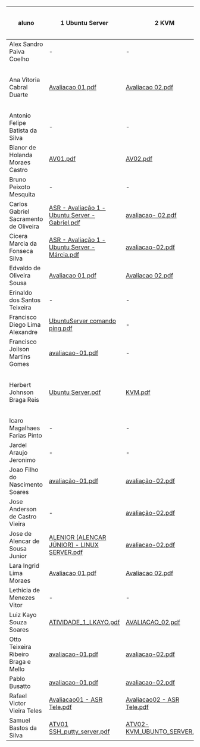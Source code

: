 | aluno                                   | 1 Ubuntu Server                                                                                                                                                                                             | 2 KVM                                                                                                                                                          | 3 OpenSSH                                                                                                                                                                                      | 4 LAMP                                                                                                                                                                                             | 5 Proxy reverso                                                                                                                                          | 6 Volumes no Docker                                                                                                                                                                                                                             | 7 Docker Hub                                                                                                                                                                                                                                    | 8 Docker compose                                                                                                                                                       | 9 Dockerfile e Docker CLI                                                                                                                                                                                                                       | 10 MQTT                                                                                                                                                          |
|-----------------------------------------|-------------------------------------------------------------------------------------------------------------------------------------------------------------------------------------------------------------|----------------------------------------------------------------------------------------------------------------------------------------------------------------|------------------------------------------------------------------------------------------------------------------------------------------------------------------------------------------------|----------------------------------------------------------------------------------------------------------------------------------------------------------------------------------------------------|----------------------------------------------------------------------------------------------------------------------------------------------------------|-------------------------------------------------------------------------------------------------------------------------------------------------------------------------------------------------------------------------------------------------|-------------------------------------------------------------------------------------------------------------------------------------------------------------------------------------------------------------------------------------------------|------------------------------------------------------------------------------------------------------------------------------------------------------------------------|-------------------------------------------------------------------------------------------------------------------------------------------------------------------------------------------------------------------------------------------------|------------------------------------------------------------------------------------------------------------------------------------------------------------------|
| Alex Sandro Paiva Coelho                | -                                                                                                                                                                                                           | -                                                                                                                                                              | -                                                                                                                                                                                              | -                                                                                                                                                                                                  | -                                                                                                                                                        | -                                                                                                                                                                                                                                               | -                                                                                                                                                                                                                                               | -                                                                                                                                                                      | -                                                                                                                                                                                                                                               | -                                                                                                                                                                |
| Ana Vitoria Cabral   Duarte             | [Avaliacao 01.pdf](https://github.com/anawatson15/asr_telematica/blob/main/avaliacoes/avaliacao-01/Avaliacao%2001.pdf)                                                                                      | [Avaliacao 02.pdf](https://github.com/anawatson15/asr_telematica/blob/main/avaliacoes/avaliacao-02/Avaliacao%2002.pdf)                                         | [Avaliacao 03.pdf](https://github.com/anawatson15/asr_telematica/blob/main/Avaliacao%2003.pdf)                                                                                                 | [Avaliacao 04.pdf](https://github.com/anawatson15/asr_telematica/blob/main/avaliacoes/avaliacao-04/Avaliacao%2004.pdf)                                                                             | [Atividade Proxy Reverso.pdf](https://github.com/anawatson15/asr_telematica/blob/main/avaliacoes/avaliacao-05/Atividade%20Proxy%20Reverso.pdf)           | [Avaliação 06 - Ana Vitória - Lara Ingrid - Edvaldo Sousa.pdf](https://github.com/anawatson15/asr_telematica/blob/main/avaliacoes/avaliacao-06/Avalia%C3%A7%C3%A3o%2006%20-%20Ana%20Vit%C3%B3ria%20-%20Lara%20Ingrid%20-%20Edvaldo%20Sousa.pdf) | [Avaliação 07 - Ana Vitória - Lara Ingrid - Edvaldo Sousa.pdf](https://github.com/anawatson15/asr_telematica/blob/main/avaliacoes/avaliacao-07/Avalia%C3%A7%C3%A3o%2007%20-%20Ana%20Vit%C3%B3ria%20-%20Lara%20Ingrid%20-%20Edvaldo%20Sousa.pdf) | [avaliacao-08.pdf](https://github.com/anawatson15/asr_telematica/blob/main/avaliacoes/avaliacao-08/avaliacao-08.pdf)                                                   | [Avaliação 09 - Ana Vitória - Lara Ingrid - Edvaldo Sousa.pdf](https://github.com/anawatson15/asr_telematica/blob/main/avaliacoes/avaliacao-09/Avalia%C3%A7%C3%A3o%2009%20-%20Ana%20Vit%C3%B3ria%20-%20Lara%20Ingrid%20-%20Edvaldo%20Sousa.pdf) | [Avaliacao-10.pdf](https://github.com/anawatson15/asr_telematica/blob/main/avaliacoes/avaliacao-10/Avaliacao-10.pdf)                                             |
| Antonio Felipe Batista da Silva         | -                                                                                                                                                                                                           | -                                                                                                                                                              | -                                                                                                                                                                                              | -                                                                                                                                                                                                  | -                                                                                                                                                        | -                                                                                                                                                                                                                                               | -                                                                                                                                                                                                                                               | -                                                                                                                                                                      | -                                                                                                                                                                                                                                               | -                                                                                                                                                                |
| Bianor de Holanda   Moraes Castro       | [AV01.pdf](https://github.com/BianorHolanda/Telematica-ASR/blob/master/Avaliacoes/avaliacao-1/AV01.pdf)                                                                                                     | [AV02.pdf](https://github.com/BianorHolanda/Telematica-ASR/blob/master/Avaliacoes/avaliacao-2/AV02.pdf)                                                        | [AV03.pdf](https://github.com/BianorHolanda/Telematica-ASR/blob/master/Avaliacoes/avaliacao-3/AV03.pdf)                                                                                        | [AV04.pdf](https://github.com/BianorHolanda/Telematica-ASR/blob/master/Avaliacoes/avaliacao-4/AV04.pdf)                                                                                            | [Proxy-reverso.pdf](https://github.com/BianorHolanda/Telematica-ASR/blob/master/Avaliacoes/Proxy-reverso/Proxy-reverso.pdf)                              | [AV06.pdf](https://github.com/BianorHolanda/Telematica-ASR/blob/master/Avaliacoes/avaliacao-6/AV06.pdf)                                                                                                                                         | [AV07.pdf](https://github.com/BianorHolanda/Telematica-ASR/blob/master/Avaliacoes/avaliacao-7/AV07.pdf)                                                                                                                                         | [AV08.pdf](https://github.com/BianorHolanda/Telematica-ASR/blob/master/Avaliacoes/avaliacao-8/AV08.pdf)                                                                | [AV09.pdf](https://github.com/BianorHolanda/Telematica-ASR/blob/master/Avaliacoes/avaliacao-9/AV09.pdf)                                                                                                                                         | [AV10.pdf](https://github.com/BianorHolanda/Telematica-ASR/blob/master/Avaliacoes/avaliacao-10/AV10.pdf)                                                         |
| Bruno Peixoto Mesquita                  | -                                                                                                                                                                                                           | -                                                                                                                                                              | -                                                                                                                                                                                              | -                                                                                                                                                                                                  | -                                                                                                                                                        | -                                                                                                                                                                                                                                               | -                                                                                                                                                                                                                                               | -                                                                                                                                                                      | -                                                                                                                                                                                                                                               | -                                                                                                                                                                |
| Carlos Gabriel   Sacramento de Oliveira | [ASR - Avaliação 1 - Ubuntu Server - Gabriel.pdf](https://github.com/gabrielsacr/asr_tele/blob/main/avaliacoes/avaliacao-01/ASR%20-%20Avalia%C3%A7%C3%A3o%201%20-%20Ubuntu%20Server%20-%20Gabriel.pdf)      | [avaliacao- 02.pdf](https://github.com/gabrielsacr/asr_tele/blob/main/avaliacoes/avaliacao-02/avaliacao-%2002.pdf)                                             | [ASR - Avaliação 3 - OpenSSH - Gabriel.pdf](https://github.com/gabrielsacr/asr_tele/blob/main/avaliacoes/avaliacao-03/ASR%20-%20Avalia%C3%A7%C3%A3o%203%20-%20OpenSSH%20-%20Gabriel.pdf)       | [avaliacao-04.pdf](https://github.com/gabrielsacr/asr_tele/blob/main/avaliacoes/avaliacao-04/avaliacao-04.pdf)                                                                                     | [avaliacao-05.pdf](https://github.com/gabrielsacr/asr_tele/blob/main/avaliacoes/avaliacao-05/avaliacao-05.pdf)                                           | [avaliacao-06.pdf](https://github.com/gabrielsacr/asr_tele/blob/main/avaliacoes/avaliacao-06/avaliacao-06.pdf)                                                                                                                                  | [avaliacao-07.pdf](https://github.com/gabrielsacr/asr_tele/blob/main/avaliacoes/avaliacao-07/avaliacao-07.pdf)                                                                                                                                  | [avaliacao-08.pdf](https://github.com/gabrielsacr/asr_tele/blob/main/avaliacoes/avaliacao-08/avaliacao-08.pdf)                                                         | [avaliacao-09.pdf](https://github.com/gabrielsacr/asr_tele/blob/main/avaliacoes/avaliacao-09/avaliacao-09.pdf)                                                                                                                                  | [avaliacao-10.pdf](https://github.com/gabrielsacr/asr_tele/blob/main/avaliacoes/avaliacao-10/avaliacao-10.pdf)                                                   |
| Cicera Marcia da Fonseca Silva          | [ASR - Avaliação 1 - Ubuntu Server - Márcia.pdf](https://github.com/MarciaFonseca/asr_tele/blob/main/avaliacoes/avaliacao-01/ASR%20-%20Avalia%C3%A7%C3%A3o%201%20-%20Ubuntu%20Server%20-%20M%C3%A1rcia.pdf) | [avaliacao-02.pdf](https://github.com/MarciaFonseca/asr_tele/blob/main/avaliacoes/avaliacao-02/avaliacao-02.pdf)                                               | [avaliacao-03-ma.pdf](https://github.com/MarciaFonseca/asr_tele/blob/main/avaliacoes/avaliacao-03/avaliacao-03-ma.pdf)                                                                         | [avaliacao-04.pdf](https://github.com/MarciaFonseca/asr_tele/blob/main/avaliacoes/avaliacao-04/avaliacao-04.pdf)                                                                                   | [avaliacao-05.pdf](https://github.com/MarciaFonseca/asr_tele/blob/main/avaliacoes/avaliacao-05/avaliacao-05.pdf)                                         | [avaliacao-06.pdf](https://github.com/MarciaFonseca/asr_tele/blob/main/avaliacoes/avaliacao-06/avaliacao-06.pdf)                                                                                                                                | [avaliacao-07.pdf](https://github.com/MarciaFonseca/asr_tele/blob/main/avaliacoes/avaliacao-07/avaliacao-07.pdf)                                                                                                                                | [avaliacao-08.pdf](https://github.com/MarciaFonseca/asr_tele/blob/main/avaliacoes/avaliacao-08/avaliacao-08.pdf)                                                       | [avaliacao-09.pdf](https://github.com/MarciaFonseca/asr_tele/blob/main/avaliacoes/avaliacao-09/avaliacao-09.pdf)                                                                                                                                | [avaliacao-10.pdf](https://github.com/MarciaFonseca/asr_tele/blob/main/avaliacoes/avaliacao-10/avaliacao-10.pdf)                                                 |
| Edvaldo de Oliveira   Sousa             | [Avaliacao 01.pdf](https://github.com/deoliveira2021/asr_tele/blob/main/avaliacoes/avaliacao-01/Avaliacao%2001.pdf)                                                                                         | [Avaliacao 02.pdf](https://github.com/deoliveira2021/asr_tele/blob/main/avaliacoes/avaliacao-02/Avaliacao%2002.pdf)                                            | [Avaliacao 03.pdf](https://github.com/deoliveira2021/asr_tele/blob/main/avaliacoes/avaliacao-03/Avaliacao%2003.pdf)                                                                            | [Avaliacao 04.pdf](https://github.com/deoliveira2021/asr_tele/blob/main/avaliacoes/avaliacao-04/Avaliacao%2004.pdf)                                                                                | -                                                                                                                                                        | [Avaliacao 06.pdf](https://github.com/deoliveira2021/asr_tele/blob/main/avaliacoes/avaliacao-06/Avaliacao%2006.pdf)                                                                                                                             | [Avaliacao 07.pdf](https://github.com/deoliveira2021/asr_tele/blob/main/avaliacoes/avaliacao-07/Avaliacao%2007.pdf)                                                                                                                             | [Avaliacao 08.pdf](https://github.com/deoliveira2021/asr_tele/blob/main/avaliacoes/avaliacao-08/Avaliacao%2008.pdf)                                                    | [Avaliacao 09.pdf](https://github.com/deoliveira2021/asr_tele/blob/main/avaliacoes/avaliacao-09/Avaliacao%2009.pdf)                                                                                                                             | [Avaliacao 10.pdf](https://github.com/deoliveira2021/asr_tele/blob/main/avaliacoes/avaliacao-10/Avaliacao%2010.pdf)                                              |
| Erinaldo dos Santos Teixeira            | -                                                                                                                                                                                                           | -                                                                                                                                                              | [Gerar e instalar chave privada.pdf](https://github.com/naldo-est/ASR-Taveira/blob/main/Gerar%20e%20instalar%20chave%20privada.pdf)                                                            | [Instalação do LAMP.pdf](https://github.com/naldo-est/ASR-Taveira/blob/main/Instala%C3%A7%C3%A3o%20do%20LAMP.pdf)                                                                                  | -                                                                                                                                                        | [Atividade 06.pdf](https://github.com/naldo-est/ASR-Taveira/blob/main/Atividade%2006.pdf)                                                                                                                                                       | [Atividade 07 - Erinaldo.pdf](https://github.com/naldo-est/ASR-Taveira/blob/main/Atividade%2007%20-%20Erinaldo.pdf)                                                                                                                             | [Atividade 08 - Erinaldo.pdf](https://github.com/naldo-est/ASR-Taveira/blob/main/Atividade%2008%20-%20Erinaldo.pdf)                                                    | [Atividade 9.pdf](https://github.com/naldo-est/ASR-Taveira/blob/main/Atividade%209.pdf)                                                                                                                                                         | -                                                                                                                                                                |
| Francisco Diego Lima   Alexandre        | [UbuntuServer comando ping.pdf](https://github.com/Diegooualexandre/ASR_TELE/blob/main/avaliacoes/avaliacao1/UbuntuServer%20comando%20ping.pdf)                                                             | -                                                                                                                                                              | -                                                                                                                                                                                              | -                                                                                                                                                                                                  | -                                                                                                                                                        | -                                                                                                                                                                                                                                               | -                                                                                                                                                                                                                                               | -                                                                                                                                                                      | -                                                                                                                                                                                                                                               | -                                                                                                                                                                |
| Francisco Joilson Martins Gomes         | [avaliacao-01.pdf](https://github.com/JoilsonMartins/asr_tele/blob/main/avaliacoes/avaliacao-01/avaliacao-01.pdf)                                                                                           | -                                                                                                                                                              | -                                                                                                                                                                                              | -                                                                                                                                                                                                  | -                                                                                                                                                        | -                                                                                                                                                                                                                                               | -                                                                                                                                                                                                                                               | -                                                                                                                                                                      | -                                                                                                                                                                                                                                               | -                                                                                                                                                                |
| Herbert Johnson Braga   Reis            | [Ubuntu Server.pdf](https://github.com/herbertreis96/ASR_TELE/blob/main/Avalia%C3%A7%C3%A3o%201/Ubuntu%20Server.pdf)                                                                                        | [KVM.pdf](https://github.com/herbertreis96/ASR_TELE/blob/main/Avalia%C3%A7%C3%A3o%202/KVM.pdf)                                                                 | [Avaliação 3](https://github.com/herbertreis96/ASR_TELE/tree/main/Avalia%C3%A7%C3%A3o%203)                                                                                                     | [Instalar o LAMP(Linux Apache MariaDB MYSQL PHP).pdf](https://github.com/herbertreis96/ASR_TELE/blob/main/Avalia%C3%A7%C3%A3o%204/Instalar%20o%20LAMP(Linux%20Apache%20MariaDB%20MYSQL%20PHP).pdf) | -                                                                                                                                                        | -                                                                                                                                                                                                                                               | [Avaliação 7](https://github.com/herbertreis96/ASR_TELE/tree/main/Avalia%C3%A7%C3%A3o%207)                                                                                                                                                      | [Avaliação 8](https://github.com/herbertreis96/ASR_TELE/tree/main/Avalia%C3%A7%C3%A3o%208)                                                                             | [Dockerfile ava 09.pdf](https://github.com/herbertreis96/ASR_TELE/blob/main/Avalia%C3%A7%C3%A3o%209/Dockerfile%20ava%2009.pdf)                                                                                                                  | [MQTT.pdf](https://github.com/herbertreis96/ASR_TELE/blob/main/Avalia%C3%A7%C3%A3o%2010/MQTT.pdf)                                                                |
| Icaro Magalhaes Farias Pinto            | -                                                                                                                                                                                                           | -                                                                                                                                                              | -                                                                                                                                                                                              | -                                                                                                                                                                                                  | -                                                                                                                                                        | -                                                                                                                                                                                                                                               | -                                                                                                                                                                                                                                               | -                                                                                                                                                                      | -                                                                                                                                                                                                                                               | -                                                                                                                                                                |
| Jardel Araujo   Jeronimo                | -                                                                                                                                                                                                           | -                                                                                                                                                              | -                                                                                                                                                                                              | -                                                                                                                                                                                                  | -                                                                                                                                                        | -                                                                                                                                                                                                                                               | -                                                                                                                                                                                                                                               | -                                                                                                                                                                      | -                                                                                                                                                                                                                                               | -                                                                                                                                                                |
| Joao Filho do Nascimento Soares         | [avaliação-01.pdf](https://github.com/JoaoFilhoDoNascimentoSoares/ASR_TELE/blob/main/Avalia%C3%A7oes/Avalia%C3%A7ao-01/avalia%C3%A7%C3%A3o-01.pdf)                                                          | [avaliação-02.pdf](https://github.com/JoaoFilhoDoNascimentoSoares/ASR_TELE/blob/main/Avalia%C3%A7oes/Avalia%C3%A7ao-02/avalia%C3%A7%C3%A3o-02.pdf)             | [avaliação-03.pdf](https://github.com/JoaoFilhoDoNascimentoSoares/ASR_TELE/blob/main/Avalia%C3%A7oes/Avalia%C3%A7ao-03/avalia%C3%A7%C3%A3o-03.pdf)                                             | [Avaliaçao-4.pdf](https://github.com/JoaoFilhoDoNascimentoSoares/ASR_TELE/blob/main/Avalia%C3%A7oes/Avalia%C3%A7ao-04/Avalia%C3%A7ao-4.pdf)                                                        | [Proxy Reverso](https://github.com/JoaoFilhoDoNascimentoSoares/ASR_TELE/tree/main/Avalia%C3%A7oes/Proxy%20Reverso)                                       | [Avaliaçao-06.pdf](https://github.com/JoaoFilhoDoNascimentoSoares/ASR_TELE/blob/main/Avalia%C3%A7oes/Avalia%C3%A7ao-06/Avalia%C3%A7ao-06.pdf)                                                                                                   | [Avaliação-07.pdf](https://github.com/JoaoFilhoDoNascimentoSoares/ASR_TELE/blob/main/Avalia%C3%A7oes/Avalia%C3%A7ao-07/Avalia%C3%A7%C3%A3o-07.pdf)                                                                                              | [Avaliaçao-08.pdf](https://github.com/JoaoFilhoDoNascimentoSoares/ASR_TELE/blob/main/Avalia%C3%A7oes/Avalia%C3%A7ao-08/Avalia%C3%A7ao-08.pdf)                          | [Avaliaçao-09.pdf](https://github.com/JoaoFilhoDoNascimentoSoares/ASR_TELE/blob/main/Avalia%C3%A7oes/Avalia%C3%A7ao-09/Avalia%C3%A7ao-09.pdf)                                                                                                   | [Avaliaçao-10.pdf](https://github.com/JoaoFilhoDoNascimentoSoares/ASR_TELE/blob/main/Avalia%C3%A7oes/Avalia%C3%A7ao-10/Avalia%C3%A7ao-10.pdf)                    |
| Jose Anderson de   Castro Vieira        | -                                                                                                                                                                                                           | [avaliação-02.pdf](https://github.com/joseander/ASR-TELE/blob/main/avalia%C3%A7%C3%A3o-02.pdf)                                                                 | [AVALIAÇÃO 3.pdf](https://github.com/joseander/ASR-TELE/blob/main/AVALIA%C3%87%C3%83O%203.pdf)                                                                                                 | [AVALIAÇÃO-04.pdf](https://github.com/joseander/ASR-TELE/blob/main/AVALIA%C3%87%C3%83O-04.pdf)                                                                                                     | [proxy reverso.pdf](https://github.com/joseander/ASR-TELE/blob/main/proxy%20reverso.pdf)                                                                 | [Avaliação 6.pdf](https://github.com/joseander/ASR-TELE/blob/main/Avalia%C3%A7%C3%A3o%206.pdf)                                                                                                                                                  | [AVALIAÇÃO 7.pdf](https://github.com/joseander/ASR-TELE/blob/main/AVALIA%C3%87%C3%83O%207.pdf)                                                                                                                                                  | [ATIVIDADE 8.pdf](https://github.com/joseander/ASR-TELE/blob/main/ATIVIDADE%208.pdf)                                                                                   | [avaliação  9.pdf](https://github.com/joseander/ASR-TELE/blob/main/avalia%C3%A7%C3%A3o%20%209.pdf)                                                                                                                                              | -                                                                                                                                                                |
| Jose de Alencar de Sousa Junior         | [ALENIOR (ALENCAR JÚNIOR) - LINUX SERVER.pdf](https://github.com/AleniorIfce/asr_tele/blob/main/avaliacoes/avaliacao-01/avaliacao-01.pdf/ALENIOR%20(ALENCAR%20J%C3%9ANIOR)%20-%20LINUX%20SERVER.pdf)        | [avaliacao-02.pdf](https://github.com/AleniorIfce/asr_tele/blob/main/avaliacoes/avaliacao-02/avaliacao-02.pdf/avaliacao-02.pdf)                                | [avaliacao-03.pdf](https://github.com/AleniorIfce/asr_tele/blob/main/avaliacoes/avaliacao-03/avaliacao-03.pdf)                                                                                 | [avaliacao-4.pdf](https://github.com/AleniorIfce/asr_tele/blob/main/avaliacoes/avaliacao-04/avaliacao-4.pdf)                                                                                       | -                                                                                                                                                        | [avaliacao-06.pdf](https://github.com/AleniorIfce/asr_tele/blob/main/avaliacoes/avaliacao-06/avaliacao-06.pdf)                                                                                                                                  | [avaliacao-07.pdf](https://github.com/AleniorIfce/asr_tele/blob/main/avaliacoes/avaliacao-07/avaliacao-07.pdf)                                                                                                                                  | [avaliacao-08.pdf](https://github.com/AleniorIfce/asr_tele/blob/main/avaliacoes/avaliacao-08/avaliacao-08.pdf)                                                         | [avaliacao-09.pdf](https://github.com/AleniorIfce/asr_tele/blob/main/avaliacoes/avaliacao-09/avaliacao-09.pdf)                                                                                                                                  | [avaliacao-10](https://github.com/AleniorIfce/asr_tele/tree/main/avaliacoes/avaliacao-10)                                                                        |
| Lara Ingrid Lima   Moraes               | [Avaliacao 01.pdf](https://github.com/laraingrid/asr_tele/blob/main/avaliacoes/avaliacoes-01/Avaliacao%2001.pdf)                                                                                            | [Avaliacao 02.pdf](https://github.com/laraingrid/asr_tele/blob/main/avaliacoes/avaliacoes-02/Avaliacao%2002.pdf)                                               | [Avaliacao 03.pdf](https://github.com/laraingrid/asr_tele/blob/main/avaliacoes/avaliacoes-03/Avaliacao%2003.pdf)                                                                               | [Avaliacao 04.pdf](https://github.com/laraingrid/asr_tele/blob/main/avaliacoes/avaliacoes-04/Avaliacao%2004.pdf)                                                                                   | [Atividade Proxy Reverso.pdf](https://github.com/laraingrid/asr_tele/blob/main/avaliacoes/Proxy%20Reverso/Atividade%20Proxy%20Reverso.pdf)               | [Avaliacao 06.pdf](https://github.com/laraingrid/asr_tele/blob/main/avaliacoes/avaliacoes-06/Avaliacao%2006.pdf)                                                                                                                                | [Avaliacao 07.pdf](https://github.com/laraingrid/asr_tele/blob/main/avaliacoes/avaliacoes-07/Avaliacao%2007.pdf)                                                                                                                                | [Avaliacao 08.pdf](https://github.com/laraingrid/asr_tele/blob/main/avaliacoes/avaliacoes-08/Avaliacao%2008.pdf)                                                       | [Avaliacao 09.pdf](https://github.com/laraingrid/asr_tele/blob/main/avaliacoes/avaliacoes-09/Avaliacao%2009.pdf)                                                                                                                                | [Avaliacao 10.pdf](https://github.com/laraingrid/asr_tele/blob/main/avaliacoes/avaliacoes-10/Avaliacao%2010.pdf)                                                 |
| Lethicia de Menezes Vitor               | -                                                                                                                                                                                                           | -                                                                                                                                                              | -                                                                                                                                                                                              | -                                                                                                                                                                                                  | -                                                                                                                                                        | -                                                                                                                                                                                                                                               | -                                                                                                                                                                                                                                               | -                                                                                                                                                                      | -                                                                                                                                                                                                                                               | -                                                                                                                                                                |
| Luiz Kayo Souza   Soares                | [ATIVIDADE_1_LKAYO.pdf](https://github.com/lkayo14/AVALIACAO_01/blob/main/ATIVIDADE_1_LKAYO.pdf)                                                                                                            | [AVALIACAO_02.pdf](https://github.com/lkayo14/AVALIACAO-02/blob/main/AVALIACAO_02.pdf)                                                                         | [PASSO_A_PASSO.pdf](https://github.com/lkayo14/AVALIACAO-03/blob/main/PASSO_A_PASSO.pdf)                                                                                                       | [Avaliacao-04](https://github.com/lkayo14/Avaliacao-04)                                                                                                                                            | [Proxy Reverso.pdf](https://github.com/lkayo14/PROXYREVERSO/blob/main/Proxy%20Reverso.pdf)                                                               | [AVALIAÇÃO 06.pdf](https://github.com/lkayo14/AVALIACAO_06/blob/main/AVALIA%C3%87%C3%83O%2006.pdf)                                                                                                                                              | [CONTADOCKER.pdf](https://github.com/lkayo14/AVALIACAO_07/blob/main/CONTADOCKER.pdf)                                                                                                                                                            | [docker-compose1.pdf](https://github.com/lkayo14/AVALIACAO-08/blob/main/docker-compose1.pdf)                                                                           | [AVALIAÇÃO 09.pdf](https://github.com/lkayo14/AVALIACAO-09/blob/main/AVALIA%C3%87%C3%83O%2009.pdf)                                                                                                                                              | [AVALIACAO_10.pdf](https://github.com/lkayo14/AVALIACAO_10/blob/main/AVALIACAO_10.pdf)                                                                           |
| Otto Teixeira Ribeiro Braga e Mello     | [avaliacao-01.pdf](https://github.com/otto019/asr_tele/blob/main/avaliacoes/avaliacao-01/avaliacao-01.pdf)                                                                                                  | [avaliacao-02.pdf](https://github.com/otto019/asr_tele/blob/main/avaliacoes/avaliacao-02/avaliacao-02.pdf)                                                     | [avaliacao-03.pdf](https://github.com/otto019/asr_tele/blob/main/avaliacoes/avaliacao-03/avaliacao-03.pdf)                                                                                     | [avaliacao-04.pdf](https://github.com/otto019/asr_tele/blob/main/avaliacoes/avaliacao-04/avaliacao-04.pdf)                                                                                         | [avaliacao-05.pdf](https://github.com/otto019/asr_tele/blob/main/avaliacoes/avaliacao-05/avaliacao-05.pdf)                                               | [avaliacao-06.pdf](https://github.com/otto019/asr_tele/blob/main/avaliacoes/avaliacao-06/avaliacao-06.pdf)                                                                                                                                      | [avaliacao-07.pdf](https://github.com/otto019/asr_tele/blob/main/avaliacoes/avaliacao-07/avaliacao-07.pdf)                                                                                                                                      | [avaliacao-08.pdf](https://github.com/otto019/asr_tele/blob/main/avaliacoes/avaliacao-08/avaliacao-08.pdf)                                                             | [avaliacao-09.pdf](https://github.com/otto019/asr_tele/blob/main/avaliacoes/avaliacao-09/avaliacao-09.pdf)                                                                                                                                      | [avaliacao-10.pdf](https://github.com/otto019/asr_tele/blob/main/avaliacoes/avaliacao-10/avaliacao-10.pdf)                                                       |
| Pablo Busatto                           | [avaliacao-01.pdf](https://github.com/PabloBF/asr_tele/blob/main/avaliacoes/avaliacao-01/avaliacao-01.pdf)                                                                                                  | [avaliacao-02.pdf](https://github.com/PabloBF/asr_tele/blob/main/avaliacoes/avaliacao-02/avaliacao-02.pdf)                                                     | [avaliacao-03.pdf](https://github.com/PabloBF/asr_tele/blob/main/avaliacoes/avaliacao-03/avaliacao-03.pdf)                                                                                     | [avaliacao-04.pdf](https://github.com/PabloBF/asr_tele/blob/main/avaliacoes/avaliacao-04/avaliacao-04.pdf)                                                                                         | [avaliacao-05.pdf](https://github.com/PabloBF/asr_tele/blob/main/avaliacoes/avaliacao-05/avaliacao-05.pdf)                                               | [avaliacao-06.pdf](https://github.com/PabloBF/asr_tele/blob/main/avaliacoes/avaliacao-06/avaliacao-06.pdf)                                                                                                                                      | [avaliacao-07.pdf](https://github.com/PabloBF/asr_tele/blob/main/avaliacoes/avaliacao-07/avaliacao-07.pdf)                                                                                                                                      | [avaliacao-08.pdf](https://github.com/PabloBF/asr_tele/blob/main/avaliacoes/avaliacao-08/avaliacao-08.pdf)                                                             | [avaliacao-09.pdf](https://github.com/PabloBF/asr_tele/blob/main/avaliacoes/avaliacao-09/avaliacao-09.pdf)                                                                                                                                      | [avaliacao-10.pdf](https://github.com/PabloBF/asr_tele/blob/main/avaliacoes/avaliacao-10/avaliacao-10.pdf)                                                       |
| Rafael Victor Vieira Teles              | [Avaliacao01 - ASR Tele.pdf](https://github.com/RVVTeles/ASR_Tele/blob/main/avaliacoes/avaliacao-01/Avaliacao01%20-%20ASR%20Tele.pdf)                                                                       | [Avaliacao02 - ASR Tele.pdf](https://github.com/RVVTeles/ASR_Tele/blob/main/avaliacoes/avaliacao-02/Avaliacao02%20-%20ASR%20Tele.pdf)                          | [Avaliacao03 - ASR Tele.pdf](https://github.com/RVVTeles/ASR_Tele/blob/main/avaliacoes/avaliacao-03/Avaliacao03%20-%20ASR%20Tele.pdf)                                                          | [Avaliacao 04.pdf](https://github.com/RVVTeles/ASR_Tele/blob/main/avaliacoes/avaliacao-04/Avaliacao%2004.pdf)                                                                                      | [Proxy Reverso.pdf](https://github.com/RVVTeles/ASR_Tele/blob/main/avaliacoes/avaliacao-05/Proxy%20Reverso.pdf)                                          | -                                                                                                                                                                                                                                               | [Atividade 7.pdf](https://github.com/RVVTeles/ASR_Tele/blob/main/avaliacoes/avaliacao-07/Atividade%207.pdf)                                                                                                                                     | [Atividade 8 ASR.pdf](https://github.com/RVVTeles/ASR_Tele/blob/main/avaliacoes/avaliacao-08/Atividade%208%20ASR.pdf)                                                  | [Atividade 9 ASR.pdf](https://github.com/RVVTeles/ASR_Tele/blob/main/avaliacoes/avaliacao-09/Atividade%209%20ASR.pdf)                                                                                                                           | [Avaliação-10.pdf](https://github.com/RVVTeles/ASR_Tele/blob/main/avaliacoes/avaliacao-10/Avalia%C3%A7%C3%A3o-10.pdf)                                            |
| Samuel Bastos da   Silva                | [ATV01 SSH_putty_server.pdf](https://github.com/samuelbsilva21/TELEMATICA/blob/main/23-2%20ASR%20TELE/Avalia%C3%A7%C3%B5es/ATV01/ATV01%20SSH_putty_server.pdf)                                              | [ATV02-KVM_UBUNTO_SERVER.pdf](https://github.com/samuelbsilva21/TELEMATICA/blob/main/23-2%20ASR%20TELE/Avalia%C3%A7%C3%B5es/ATV02/ATV02-KVM_UBUNTO_SERVER.pdf) | [ATV03-SSH VIA CHAVE PUBLICA PRIVADA.pdf](https://github.com/samuelbsilva21/TELEMATICA/blob/main/23-2%20ASR%20TELE/Avalia%C3%A7%C3%B5es/ATV03/ATV03-SSH%20VIA%20CHAVE%20PUBLICA%20PRIVADA.pdf) | [ATV04- Apache.pdf](https://github.com/samuelbsilva21/TELEMATICA/blob/main/23-2%20ASR%20TELE/Avalia%C3%A7%C3%B5es/ATV04/ATV04-%20Apache.pdf)                                                       | [ATV05-Proxy Reverso.pdf](https://github.com/samuelbsilva21/TELEMATICA/blob/main/23-2%20ASR%20TELE/Avalia%C3%A7%C3%B5es/ATV05/ATV05-Proxy%20Reverso.pdf) | [Avaliação 6 - Docker Volumes.pdf](https://github.com/samuelbsilva21/TELEMATICA/blob/main/23-2%20ASR%20TELE/Avalia%C3%A7%C35es/ATV06/Avalia%C3%A7%C3%A3o%206%20-%20Docker%20Volumes.pdf)                                                        | [ATV07 - Docker Hub.pdf](https://github.com/samuelbsilva21/TELEMATICA/blob/main/23-2%20ASR%20TELE/Avalia%C3%A7%C3%B5es/ATV07/ATV07%20-%20Docker%20Hub.pdf)                                                                                      | [ATV 08 - Docker Compose.pdf](https://github.com/samuelbsilva21/TELEMATICA/blob/main/23-2%20ASR%20TELE/Avalia%C3%A7%C3%B5es/ATV08/ATV%2008%20-%20Docker%20Compose.pdf) | [Avaliação-09.pdf](https://github.com/samuelbsilva21/TELEMATICA/blob/main/23-2%20ASR%20TELE/Avalia%C3%A7%C3%B5es/ATV09/Avalia%C3%A7%C3%A3o-09.pdf)                                                                                              | [ATV 10 - Docker MQTT.pdf](https://github.com/samuelbsilva21/TELEMATICA/blob/main/23-2%20ASR%20TELE/Avalia%C3%A7%C3%B5es/ATV10/ATV%2010%20-%20Docker%20MQTT.pdf) |
